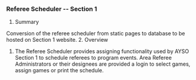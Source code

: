 ### Referee Scheduler -- Section 1

1. Summary

  Conversion of the referee scheduler from static pages to database to be hosted on Section 1 website.
2.	Overview

  1.	The Referee Scheduler provides assigning functionality used by AYSO Section 1 to schedule referees to program events.  Area Referee Administrators or their designees are provided a login to select games, assign games or print the schedule.
